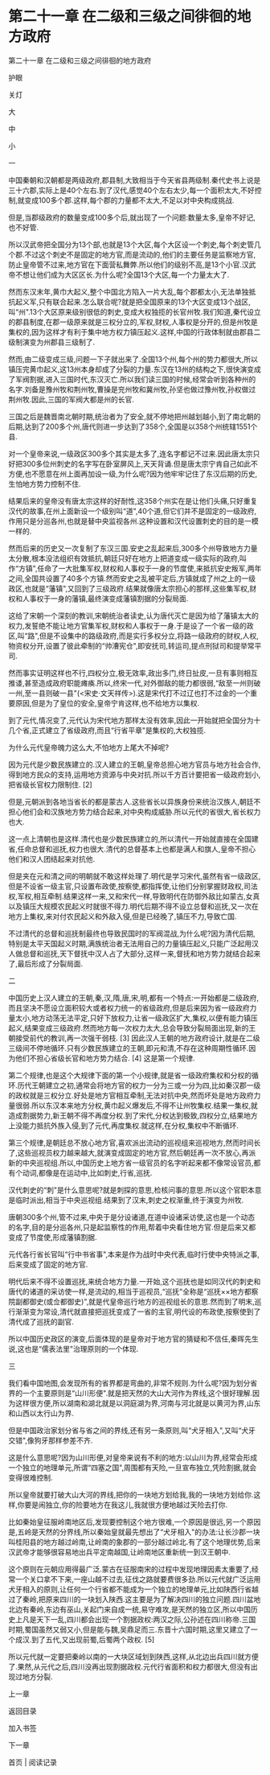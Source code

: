 # 第二十一章 在二级和三级之间徘徊的地方政府

第二十一章 在二级和三级之间徘徊的地方政府

护眼

关灯

大

中

小

一

中国秦朝和汉朝都是两级政府,郡县制,大致相当于今天省县两级制.秦代史书上说是三十六郡,实际上是40个左右.到了汉代,感觉40个左右太少,每一个面积太大,不好控制,就变成100多个郡.这样,每个郡的力量都不太大,不足以对中央构成挑战.

但是,当郡级政府的数量变成100多个后,就出现了一个问题:数量太多,皇帝不好记,也不好管.

所以汉武帝把全国分为13个部,也就是13个大区,每个大区设一个刺史,每个刺史管几个郡.不过这个刺史不是固定的地方官,而是流动的,他们的主要任务是监察地方官,防止皇帝管不过来,地方官在下面营私舞弊.所以他们的级别不高,是13个小官.汉武帝不想让他们成为大区区长.为什么呢?全国13个大区,每一个力量太大了.

然而东汉末年,黄巾大起义,整个中国北方陷入一片大乱,每个郡都太小,无法单独抵抗起义军,只有联合起来.怎么联合呢?就是把全国原来的13个大区变成13个战区,叫“州".13个大区原来级别很低的刺史,变成大权独揽的长官州牧.我们知道,秦代设立的郡县制度,在郡一级原来就是三权分立的,军权,财权,人事权是分开的,但是州牧是集权的,因为这样才有利于集中地方权力镇压起义.这样,中国的行政体制就由郡县二级制演变为州郡县三级制了.

然而,由二级变成三级,问题一下子就出来了.全国13个州,每个州的势力都很大,所以镇压完黄巾起义,这13州本身却成了分裂的力量.东汉在13州的结构之下,很快演变成了军阀割据,进入三国时代,东汉灭亡.所以我们读三国的时候,经常会听到各种州的名字.刘备是豫州牧和荆州牧,曹操是兖州牧和冀州牧,孙坚也做过豫州牧,孙权做过荆州牧.因此,三国的军阀大都是州的长官.

三国之后是魏晋南北朝时期,统治者为了安全,就不停地把州越划越小,到了南北朝的后期,达到了200多个州,唐代则进一步达到了358个,全国是以358个州统辖1551个县.

对一个皇帝来说,一级政区300多个其实是太多了,连名字都记不过来.因此唐太宗只好把300多位州刺史的名字写在卧室屏风上,天天背诵.但是唐太宗宁肯自己如此不方便,也不愿意在州上面再加设一级,为什么呢?因为他牢牢记住了东汉后期的历史,生怕地方势力控制不住.

结果后来的皇帝没有唐太宗这样的好耐性,这358个州实在是让他们头痛,只好重复汉代的故事,在州上面新设一个级别叫“道",40个道,但它们并不是固定的一级政府,作用只是分巡各州,也就是替中央监视各州.这种设置和汉代设置刺史的目的是一模一样的.

然而后来的历史又一次复制了东汉三国.安史之乱起来后,300多个州导致地方力量太分散,根本没法组织有效抵抗,朝廷只好在地方上把道变成一级实际的政府,叫作“方镇",任命了一大批集军权,财权和人事权于一身的节度使,来抵抗安史叛军,两年之间,全国共设置了40多个方镇.然而安史之乱被平定后,方镇就成了州之上的一级政区,也就是“藩镇",又回到了三级政府.结果就像唐太宗担心的那样,这些集军权,财权和人事权于一身的藩镇,最终演变成藩镇割据的分裂局面.

这给了宋朝一个深刻的教训,宋朝统治者读史,认为唐代灭亡是因为给了藩镇太大的权力,发誓绝不能让地方官集军权,财权和人事权于一身.于是设了一个省一级的政区,叫“路",但是不设集中的路级政府,而是实行多权分立,将路一级政府的财权,人权,物资权分开,设置了彼此牵制的“帅漕宪仓",即安抚司,转运司,提点刑狱司和提举常平司.

然而事实证明这样也不行,四权分立,极无效率,政出多门,终日扯皮,一旦有事则相互推诿,甚至造成政府职能瘫痪.所以,终宋一代,对外御敌的能力都很弱,“敌至一州则破一州,至一县则破一县"(<宋史·文天祥传>).这是宋代打不过辽也打不过金的一个重要原因,但是为了皇位的安全,皇帝宁肯这样,也不给地方以集权.

到了元代,情况变了,元代认为宋代地方那样太没有效率,因此一开始就把全国分为十几个省,正式建立了省级政府,而且“行省平章"是集权的,大权独揽.

为什么元代皇帝魄力这么大,不怕地方上尾大不掉呢?

因为元代是少数民族建立的.汉人建立的王朝,皇帝总担心地方官员与地方社会合作,得到地方民众的支持,运用地方资源与中央对抗.所以千方百计要把省一级政府划小,把省级长官权力限制住. [2]

但是,元朝派到各地当省长的都是蒙古人.这些省长以异族身份来统治汉族人,朝廷不担心他们会和汉族地方势力结合起来,对中央构成威胁.所以元代的省很大,省长权力也大.

这一点上清朝也是这样.清代也是少数民族建立的,所以清代一开始就直接在全国建省,任命总督和巡抚,权力也很大.清代的总督基本上也都是满人和旗人,皇帝不担心他们和汉人团结起来对抗他.

但是夹在元和清之间的明朝就不敢这样处理了.明代是学习宋代,虽然有省一级政区,但是不设省一级主官,只设置布政使,按察使,都指挥使,让他们分别掌握财政权,司法权,军权,相互牵制.结果这样一来,又和宋代一样,导致明代在防御外敌比如蒙古,女真以及镇压大规模农民起义时就很不得力.明代后期不得不设立总督和巡抚,又一次在地方上集权,来对付农民起义和外敌入侵,但是已经晚了,镇压不力,导致亡国.

不过清代的总督和巡抚制最终也导致民国时的军阀混战,为什么呢?因为清代后期,特别是太平天国起义时期,满族统治者无法用自己的力量镇压起义,只能广泛起用汉人做总督和巡抚,天下督抚中汉人占了大部分,这样一来,督抚和地方势力就结合起来了,最后形成了分裂局面.

二

中国历史上汉人建立的王朝,秦,汉,隋,唐,宋,明,都有一个特点:一开始都是二级政府,而且坚决不愿设立面积较大或者权力统一的省级政府,但是后来因为省一级政府力量太小,地方动荡无法平定,只好下放权力,让省一级政区扩大,集权,以便有能力镇压起义,结果变成三级政府.然而地方每一次权力太大,总会导致分裂局面出现,新的王朝接受前代的教训,再一次强干弱枝. [3] 因此汉人王朝的地方政府设计,就是在二级三级间不停地循环.只有少数民族建立的王朝,即元和清,不存在这种周期性循环.因为他们不担心省级长官和地方势力结合. [4] 这是第一个规律.

第二个规律,也是这个大规律下面的第一个小规律,就是省一级政府集权和分权的循环.历代王朝建立之初,通常会将地方官的权力一分为三或一分为四,比如秦汉郡一级的政权就是三权分立.好处是地方官相互牵制,无法对抗中央,然而坏处是地方政府力量很弱.所以东汉本来地方分权,黄巾起义爆发后,不得不让州牧集权.结果一集权,就造成割据势力,新王朝不得不再度分权.到了宋代,分权达到极致,四权分立,结果地方上没能力抵抗外族入侵,到了元代,再度集权.就这样,在分权,集权中不断循环.

第三个规律,是朝廷总不放心地方官,喜欢派出流动的巡视组来巡视地方,然而时间长了,这些巡视员权力越来越大,就演变成固定的地方官,然后朝廷再一次不放心,再派新的中央巡视组.所以,中国历史上地方省一级官员的名字听起来都不像常设官员,都有个动词,都像是在运动中,比如刺史,行省,巡抚.

汉代刺史的“刺"是什么意思呢?就是刺探的意思,检核问事的意思.所以这个官职本意是临时派出,相当于中央巡视组.结果到了汉末,刺史之权渐重,终于演变为州牧.

唐朝300多个州,管不过来,中央于是分设诸道,在道中设诸采访使,这也是一个动态的名字,目的是分巡各州,只是起监察性的作用,帮着中央看住地方官.但是后来又都变成了节度使,形成藩镇割据.

元代各行省长官叫“行中书省事",本来是作为战时中央代表,临时行使中央特派之事,后来变成了固定的地方官.

明代后来不得不设置巡抚,来统合地方力量.一开始,这个巡抚也是如同汉代的刺史和唐代的诸道的采访使一样,是流动的,相当于巡视员,“巡抚"全称是“巡抚××地方都察院副都御史(或佥都御史)",就是代皇帝巡行地方的巡视组长的意思.然而到了明末,巡行渐渐变为常设,清代就直接把巡抚变成了一省的主官,明代设的布政使,按察使到了清代成了巡抚的副官.

所以中国历史政区的演变,后面体现的是皇帝对于地方官的猜疑和不信任,秦晖先生说,这也是“儒表法里"治理原则的一个体现.

三

我们看中国地图,会发现所有的省界都是弯曲的,非常不规则.为什么呢?因为划分省界的一个主要原则是“山川形便".就是把天然的大山大河作为界线,这个很好理解.因为这样很方便,所以湖南和湖北就是以洞庭湖为界,河南与河北就是以黄河为界,山东和山西以太行山为界.

但是中国政治家划分省与省之间的界线,还有另一条原则,叫“犬牙相入",又叫“犬牙交错",像狗牙那样参差不齐.

这是什么意思呢?因为山川形便,对皇帝来说有不利的地方:以山川为界,经常会形成一个独立的地理单元,所谓“四塞之国",周围都有天险,一旦宣布独立,凭险割据,就会变得很难控制.

所以皇帝就要打破大山大河的界线,把你的一块地方划给我,我的一块地方划给你.这样,你要是闹独立,你的险要地方在我这儿,我就很方便地越过天险去打你.

比如秦始皇征服岭南地区后,发现要控制这个地方很难,一个原因是很远,另一个原因是,五岭是天然的分界线,所以秦始皇就最先想出了“犬牙相入"的办法:让长沙郡一块叫桂阳县的地方越过岭南,让岭南的象郡的一部分越过岭北.有了这个地理优势,后来汉武帝才能够很容易地出兵平定南越国,让岭南地区重新统一到汉王朝中.

这个原则在元朝应用得最广泛.蒙古在征服南宋的过程中发现地理因素太重要了,经常一个关口拿不下来,一座山越不过去,征伐之路就要费很多劲.所以元代就广泛运用犬牙相入的原则,让任何一个行省都不能成为一个独立的地理单元,比如陕西行省越过了秦岭,把原来四川的一块划入陕西.这主要是为了解决四川的独立问题.四川盆地北边有秦岭,东边有巫山,关起门来自成一统,易守难攻,是天然的独立区,所以中国历史上凡是天下一乱,四川都会出现一个割据政权:两汉之际,公孙述在四川称帝.三国时期,蜀国虽然又弱又小,但是能与魏,吴鼎足而三.东晋十六国时期,这里又建立了一个成汉.到了五代,又出现前蜀,后蜀两个政权. [5]

所以元代就一定要把秦岭以南的一大块区域划到陕西,这样,从北边出兵四川就方便了.果然,从元代之后,四川没再出现割据政权.元代行省面积和权力都很大,但没有出现过地方分裂.

上一章

返回目录

加入书签

下一章

首页 | 阅读记录